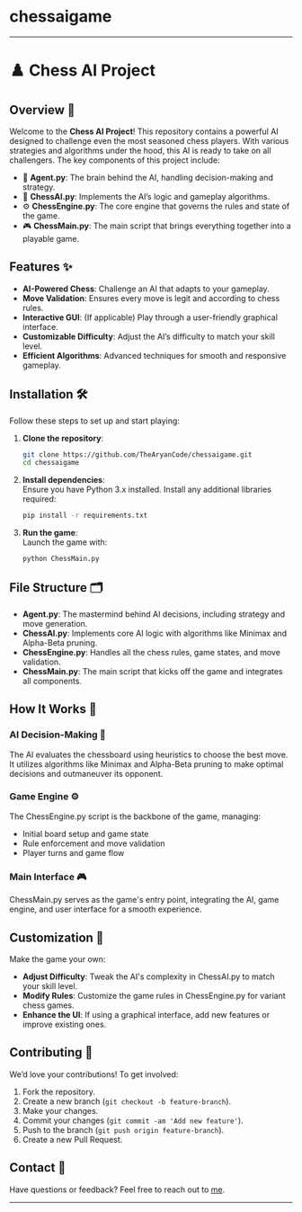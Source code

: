 # chessaigame
---

# ♟️ Chess AI Project

## Overview 🚀

Welcome to the **Chess AI Project**! This repository contains a powerful AI designed to challenge even the most seasoned chess players. With various strategies and algorithms under the hood, this AI is ready to take on all challengers. The key components of this project include:

- 🧠 **Agent.py**: The brain behind the AI, handling decision-making and strategy.
- 🤖 **ChessAI.py**: Implements the AI’s logic and gameplay algorithms.
- ⚙️ **ChessEngine.py**: The core engine that governs the rules and state of the game.
- 🎮 **ChessMain.py**: The main script that brings everything together into a playable game.

## Features ✨

- **AI-Powered Chess**: Challenge an AI that adapts to your gameplay.
- **Move Validation**: Ensures every move is legit and according to chess rules.
- **Interactive GUI**: (If applicable) Play through a user-friendly graphical interface.
- **Customizable Difficulty**: Adjust the AI’s difficulty to match your skill level.
- **Efficient Algorithms**: Advanced techniques for smooth and responsive gameplay.

## Installation 🛠️

Follow these steps to set up and start playing:

1. **Clone the repository**:  
   ```bash
   git clone https://github.com/TheAryanCode/chessaigame.git  
   cd chessaigame
   ```

2. **Install dependencies**:  
   Ensure you have Python 3.x installed. Install any additional libraries required:  
   ```bash
   pip install -r requirements.txt  
   ```

3. **Run the game**:  
   Launch the game with:  
   ```bash
   python ChessMain.py  
   ```

## File Structure 🗂️

- **Agent.py**: The mastermind behind AI decisions, including strategy and move generation.
- **ChessAI.py**: Implements core AI logic with algorithms like Minimax and Alpha-Beta pruning.
- **ChessEngine.py**: Handles all the chess rules, game states, and move validation.
- **ChessMain.py**: The main script that kicks off the game and integrates all components.

## How It Works 🧩

### AI Decision-Making 🧠

The AI evaluates the chessboard using heuristics to choose the best move. It utilizes algorithms like Minimax and Alpha-Beta pruning to make optimal decisions and outmaneuver its opponent.

### Game Engine ⚙️

The ChessEngine.py script is the backbone of the game, managing:

- Initial board setup and game state
- Rule enforcement and move validation
- Player turns and game flow

### Main Interface 🎮

ChessMain.py serves as the game's entry point, integrating the AI, game engine, and user interface for a smooth experience.

## Customization 🎨

Make the game your own:

- **Adjust Difficulty**: Tweak the AI's complexity in ChessAI.py to match your skill level.
- **Modify Rules**: Customize the game rules in ChessEngine.py for variant chess games.
- **Enhance the UI**: If using a graphical interface, add new features or improve existing ones.

## Contributing 🤝

We’d love your contributions! To get involved:

1. Fork the repository.  
2. Create a new branch (`git checkout -b feature-branch`).  
3. Make your changes.  
4. Commit your changes (`git commit -am 'Add new feature'`).  
5. Push to the branch (`git push origin feature-branch`).  
6. Create a new Pull Request.

## Contact 📧

Have questions or feedback? Feel free to reach out to [me](mailto:bl.en.u4aie22005@bl.students.amrita.edu).

---

<!-- ## Watch the AI in Action! 🎥

![AI playing chess](path-to-your-gif.gif)

--- -->
